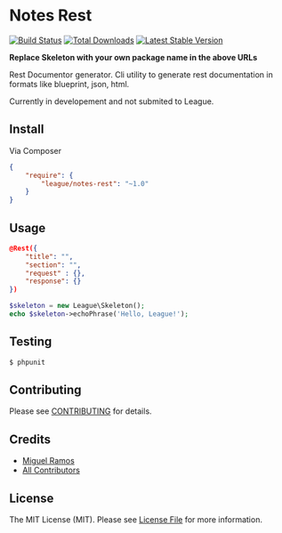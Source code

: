 # Notes Rest

[![Build Status](https://travis-ci.org/thephpleague/statsd.png?branch=master)](https://travis-ci.org/thephpleague/statsd)
[![Total Downloads](https://poser.pugx.org/league/statsd/downloads.png)](https://packagist.org/packages/league/statsd)
[![Latest Stable Version](https://poser.pugx.org/league/statsd/v/stable.png)](https://packagist.org/packages/league/statsd)

**Replace Skeleton with your own package name in the above URLs**

Rest Documentor generator. Cli utility to generate rest documentation in formats like
blueprint, json, html.

Currently in developement and not submited to League.

## Install

Via Composer

``` json
{
    "require": {
        "league/notes-rest": "~1.0"
    }
}
```


## Usage
```json
@Rest({
    "title": "",
    "section": "",
    "request" : {},
    "response": {}
})
```

``` php
$skeleton = new League\Skeleton();
echo $skeleton->echoPhrase('Hello, League!');

```


## Testing

``` bash
$ phpunit
```


## Contributing

Please see [CONTRIBUTING](https://github.com/thephpleague/notes-rest/blob/master/CONTRIBUTING.md) for details.


## Credits

- [Miguel Ramos](https://github.com/miguelramos)
- [All Contributors](https://github.com/thephpleague/notes-rest/contributors)


## License

The MIT License (MIT). Please see [License File](https://github.com/thephpleague/notes-rest/blob/master/LICENSE) for more information.
